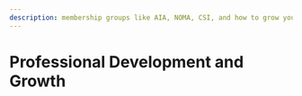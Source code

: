 ```yaml
---
description: membership groups like AIA, NOMA, CSI, and how to grow your network.
---
```


# Professional Development and Growth

